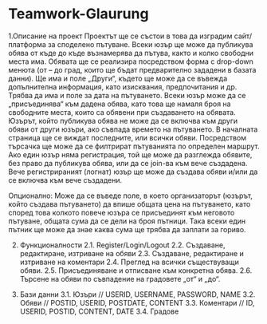 # Teamwork-Glaurung
1.Описание на проект
Проектът ще се състои в това да изградим сайт/платформа  за споделено пътуване. Всеки юзър ще може да публикува обява от къде до къде възнамерява да пътува, както и колко свободни места има. Обявата ще се реализира посредством форма с drop-down менюта (от – до град, които ще бъдат предварително зададени в базата данни). Ще има и поле „Други“, където ще може да се въвежда допълнителна информация, като изисквания, предпочитания и др. Трябва да има и поле за дата на пътуването. Всеки юзър може да се „присъединява“ към дадена обява, като това ще намаля броя на свободните места, които са обявени при създаването на обявата. Юзърът, който публикува обява не може да се включва към други обяви от други юзъри, ако съвпада времето на пътуването. В началната страница ще се виждат последните, или всички обяви. Посредством търсачка ще може да се филтрират пътуванията по определен маршрут. Ако един юзър няма регистрация, той ще може да разглежда обявите, без право да публикува обява, или да се join-ва към вече създадена.  Вече регистрираният (логнат) юзър ще може да създава обяви и/или да се включва към вече създадени. 

Опционално: Може да се въведе поле, в което организаторът (юзърът, който създава пътуването) да впише общата цена на пътуването, като според това колкото повече юзъра се присъединят към неговото пътуване, общата сума да се дели на броя пътници. Така всеки един пътник ще може да знае каква сума ще трябва да заплати за гориво.

2. Функционалности
2.1. Register/Login/Logout
2.2. Създаване, редактиране, изтриване на обяви
2.3. Създаване, редактиране и изтриване на коментари
2.4. Преглед на всички съществуващи обяви. 
2.5. Присъединяване и отписване към конкретна обява.
2.6. Търсене на обяви по съвпадение на градовете „от“ и „до“. 

3. Бази данни
3.1. Юзъри 
// USERID, USERNAME, PASSWORD, NAME
3.2. Обяви 
// POSTID, USERID, POSTDATE, CONTENT
3.3. Коментари
// ID, USERID, POSTID, CONTENT, DATE
3.4. Градове
